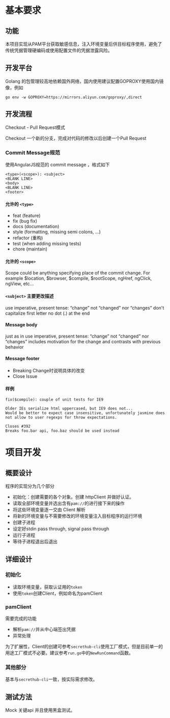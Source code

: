 # 基本要求

## 功能

本项目实现从PAM平台获取敏感信息，注入环境变量后供目标程序使用，避免了传统凭据管理硬编码或使用配置文件的凭据泄露风险。

## 开发平台

Golang 的包管理较高地依赖国外网络，国内使用建议配置GOPROXY使用国内镜像，例如

```
go env -w GOPROXY=https://mirrors.aliyun.com/goproxy/,direct
```

## 开发流程

Checkout - Pull Request模式

Checkout 一个新的分支，完成对代码的修改以后创建一个Pull Request

### Commit Message规范
使用AngularJS规范的 commit message
，格式如下
```
<type>(<scope>): <subject>
<BLANK LINE>
<body>
<BLANK LINE>
<footer>
```
#### 允许的 `<type>`

- feat (feature)
- fix (bug fix)
- docs (documentation)
- style (formatting, missing semi colons, …)
- refactor (重构)
- test (when adding missing tests)
- chore (maintain)

#### 允许的 `<scope>`

Scope could be anything specifying place of the commit change. For example $location, $browser, $compile, $rootScope, ngHref, ngClick, ngView, etc...

#### `<subject>` 主要更改描述

use imperative, present tense: “change” not “changed” nor “changes”
don't capitalize first letter
no dot (.) at the end

#### Message body

just as in use imperative, present tense: “change” not “changed” nor “changes”
includes motivation for the change and contrasts with previous behavior

#### Message footer
- Breaking Change时说明具体的改变
- Close Issue
  
#### 样例

```
fix($compile): couple of unit tests for IE9

Older IEs serialize html uppercased, but IE9 does not...
Would be better to expect case insensitive, unfortunately jasmine does
not allow to user regexps for throw expectations.

Closes #392
Breaks foo.bar api, foo.baz should be used instead
```



# 项目开发

## 概要设计
程序的实现分为几个部分
- 初始化：创建需要的各个对象。创建 httpClient 并做好认证。
- 读取全部环境变量并选出含有`pam://`的进行接下来的操作
- 将这些环境变量逐一交由 Client 解析
- 将新的环境变量与不需要修改的环境变量注入目标程序的运行环境
- 创建子进程
- 设定好stdin pass through, signal pass through
- 运行子进程
- 等待子进程退出后退出

## 详细设计
### 初始化
- 读取环境变量，获取认证用的`token`
- 使用`token`创建Client，例如命名为pamClient

### pamClient
需要完成的功能
- 解析`pam://`并从中心端签出凭据
- 异常处理
  
为了扩展性，Client的创建可参考`secrethub-cli`使用工厂模式，但是目前单一的用途工厂模式不必要。建议参考`run.go`中的`NewRunCommand`函数。

### 其他部分
基本与`secrethub-cli`一致，按实际需求修改。

## 测试方法

Mock 关键api 并且使用黑盒测试。